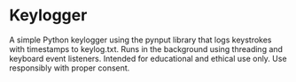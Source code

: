 # Keylogger
A simple Python keylogger using the pynput library that logs keystrokes with timestamps to keylog.txt. Runs in the background using threading and keyboard event listeners. Intended for educational and ethical use only. Use responsibly with proper consent.

